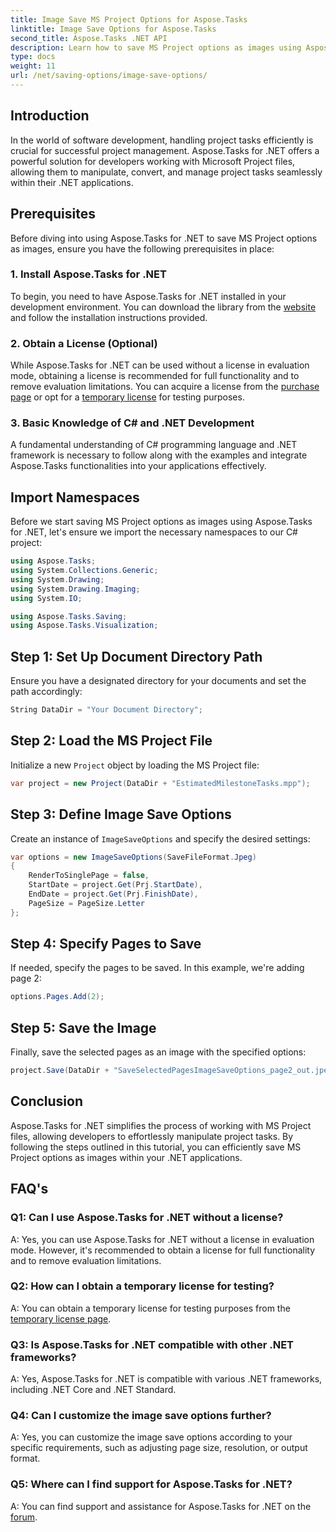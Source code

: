 ```yaml
---
title: Image Save MS Project Options for Aspose.Tasks
linktitle: Image Save Options for Aspose.Tasks
second_title: Aspose.Tasks .NET API
description: Learn how to save MS Project options as images using Aspose.Tasks for .NET. Follow our step-by-step guide for seamless integration.
type: docs
weight: 11
url: /net/saving-options/image-save-options/
---
```


## Introduction
In the world of software development, handling project tasks efficiently is crucial for successful project management. Aspose.Tasks for .NET offers a powerful solution for developers working with Microsoft Project files, allowing them to manipulate, convert, and manage project tasks seamlessly within their .NET applications.
## Prerequisites
Before diving into using Aspose.Tasks for .NET to save MS Project options as images, ensure you have the following prerequisites in place:
### 1. Install Aspose.Tasks for .NET
To begin, you need to have Aspose.Tasks for .NET installed in your development environment. You can download the library from the [website](https://releases.aspose.com/tasks/net/) and follow the installation instructions provided.
### 2. Obtain a License (Optional)
While Aspose.Tasks for .NET can be used without a license in evaluation mode, obtaining a license is recommended for full functionality and to remove evaluation limitations. You can acquire a license from the [purchase page](https://purchase.aspose.com/buy) or opt for a [temporary license](https://purchase.aspose.com/temporary-license/) for testing purposes.
### 3. Basic Knowledge of C# and .NET Development
A fundamental understanding of C# programming language and .NET framework is necessary to follow along with the examples and integrate Aspose.Tasks functionalities into your applications effectively.
## Import Namespaces
Before we start saving MS Project options as images using Aspose.Tasks for .NET, let's ensure we import the necessary namespaces to our C# project:
```csharp
using Aspose.Tasks;
using System.Collections.Generic;
using System.Drawing;
using System.Drawing.Imaging;
using System.IO;

using Aspose.Tasks.Saving;
using Aspose.Tasks.Visualization;
```

## Step 1: Set Up Document Directory Path
Ensure you have a designated directory for your documents and set the path accordingly:
```csharp
String DataDir = "Your Document Directory";
```
## Step 2: Load the MS Project File
Initialize a new `Project` object by loading the MS Project file:
```csharp
var project = new Project(DataDir + "EstimatedMilestoneTasks.mpp");
```
## Step 3: Define Image Save Options
Create an instance of `ImageSaveOptions` and specify the desired settings:
```csharp
var options = new ImageSaveOptions(SaveFileFormat.Jpeg)
{
    RenderToSinglePage = false,
    StartDate = project.Get(Prj.StartDate),
    EndDate = project.Get(Prj.FinishDate),
    PageSize = PageSize.Letter
};
```
## Step 4: Specify Pages to Save
If needed, specify the pages to be saved. In this example, we're adding page 2:
```csharp
options.Pages.Add(2);
```
## Step 5: Save the Image
Finally, save the selected pages as an image with the specified options:
```csharp
project.Save(DataDir + "SaveSelectedPagesImageSaveOptions_page2_out.jpeg", options);
```

## Conclusion
Aspose.Tasks for .NET simplifies the process of working with MS Project files, allowing developers to effortlessly manipulate project tasks. By following the steps outlined in this tutorial, you can efficiently save MS Project options as images within your .NET applications.
## FAQ's
### Q1: Can I use Aspose.Tasks for .NET without a license?
A: Yes, you can use Aspose.Tasks for .NET without a license in evaluation mode. However, it's recommended to obtain a license for full functionality and to remove evaluation limitations.
### Q2: How can I obtain a temporary license for testing?
A: You can obtain a temporary license for testing purposes from the [temporary license page](https://purchase.aspose.com/temporary-license/).
### Q3: Is Aspose.Tasks for .NET compatible with other .NET frameworks?
A: Yes, Aspose.Tasks for .NET is compatible with various .NET frameworks, including .NET Core and .NET Standard.
### Q4: Can I customize the image save options further?
A: Yes, you can customize the image save options according to your specific requirements, such as adjusting page size, resolution, or output format.
### Q5: Where can I find support for Aspose.Tasks for .NET?
A: You can find support and assistance for Aspose.Tasks for .NET on the [forum](https://forum.aspose.com/c/tasks/15).
